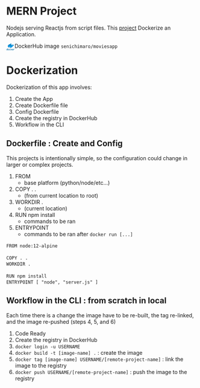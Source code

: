 # MERN Project
Nodejs serving Reactjs from script files. This [project](https://moviesapp-dockerized.herokuapp.com/) Dockerize an Application.

<img align="left" height="22" width="22" src="https://raw.githubusercontent.com/github/explore/80688e429a7d4ef2fca1e82350fe8e3517d3494d/topics/docker/docker.png" /> DockerHub image `senichimaro/moviesapp`

# Dockerization
Dockerization of this app involves:
1. Create the App
2. Create Dockerfile file
3. Config Dockerfile
4. Create the registry in DockerHub
5. Workflow in the CLI 

## Dockerfile : Create and Config
This projects is intentionally simple, so the configuration could change in larger or complex projects.
1. FROM
   - base platform (python/node/etc...) 
2. COPY . . 
   - (from current location to root)
3. WORKDIR . 
   - (current location)
4. RUN npm install
   - commands to be ran
5. ENTRYPOINT 
   - commands to be ran after `docker run [...]`
```
FROM node:12-alpine

COPY . .
WORKDIR .

RUN npm install
ENTRYPOINT [ "node", "server.js" ]
```

## Workflow in the CLI : from scratch in local
Each time there is a change the image have to be re-built, the tag re-linked, and the image re-pushed (steps 4, 5, and 6)

1. Code Ready
2. Create the registry in DockerHub
3. `docker login -u USERNAME`
4. `docker build -t [image-name] .` : create the image
5. `docker tag [image-name] USERNAME/[remote-project-name]` : link the image to the registry
6. `docker push USERNAME/[remote-project-name]` : push the image to the registry

